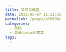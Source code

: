 ```yaml
---
title: 文件与磁盘
date: 2021-05-07 21:21:15
permalink: /pages/af0d90/
categories:
  - 系统
  - 鸟哥Linux私房菜
tags:
  - 
---
```

